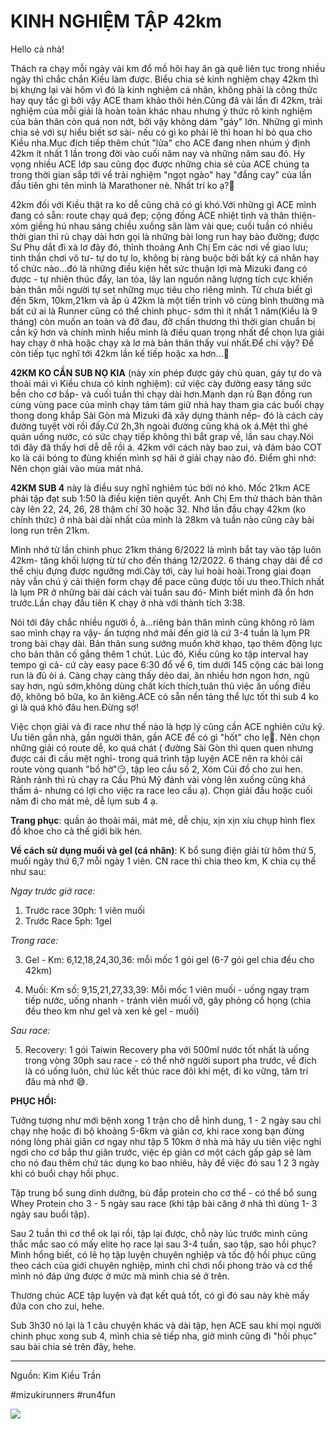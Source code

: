# KINH NGHIỆM TẬP 42km

Hello cả nhà!

Thách ra chạy mỗi ngày vài km đổ mồ hôi hay ăn gà quê liên tục trong nhiều ngày thì chắc chắn Kiều làm được. Biểu chia sẻ kinh nghiệm chạy 42km thì bị khựng lại vài hôm vì đó là kinh nghiệm cá nhân, không phải là công thức hay quy tắc gì bởi vậy ACE tham khảo thôi hén.Cũng đã vài lần đi 42km, trải nghiệm của mỗi giải là hoàn toàn khác nhau nhưng ý thức rõ kinh nghiệm của bản thân còn quá non nớt, bởi vậy không dám "gáy" lớn. Những gì mình chia sẻ với sự hiểu biết sơ sài- nếu có gì ko phải lẽ thì hoan hỉ bỏ qua cho Kiều nha.Mục đích tiếp thêm chút "lửa" cho ACE đang nhen nhúm ý định 42km ít nhất 1 lần trong đời vào cuối năm nay và những năm sau đó. Hy vọng nhiều ACE lớp sau cũng đọc được những chia sẻ của ACE chúng ta trong thời gian sắp tới về trải nghiệm "ngọt ngào" hay "đắng cay" của lần đầu tiên ghi tên mình là Marathoner nè. Nhất trí ko ạ?🙂

42km đối với Kiều thật ra ko dễ cũng chả có gì khó.Với những gì ACE mình đang có sẵn: route chạy quá đẹp; cộng đồng ACE nhiệt tình và thân thiện- xóm giềng hú nhau sáng chiều xuống sân làm vài que; cuối tuần có nhiều thời gian thì rủ chạy dài hơn gọi là những bài long run hay bào đường; được Sư Phụ dắt đi xà lơ đây đó, thỉnh thoảng Anh Chị Em các nơi về giao lưu; tinh thần chơi vô tư- tự do tự lo, không bị ràng buộc bởi bất kỳ cá nhân hay tổ chức nào...đó là những điều kiện hết sức thuận lợi mà Mizuki đang có được - tự nhiên thúc đẩy, lan tỏa, lây lan nguồn năng lượng tích cực khiến bản thân mỗi người tự set những mục tiêu cho riêng mình. Từ chưa biết gì đến 5km, 10km,21km và ấp ủ 42km là một tiến trình vô cùng bình thường mà bất cứ ai là Runner cũng có thể chinh phục- sớm thì ít nhất 1 năm(Kiều là 9 tháng) còn muốn an toàn và đỡ đau, đỡ chấn thương thì thời gian chuẩn bị cần kỹ hơn và chính mình hiểu mình là điều quan trọng nhất để chọn lựa giải hay chạy ở nhà hoặc chạy xà lơ mà bản thân thấy vui nhất.Để chi vậy? Để còn tiếp tục nghĩ tới 42km lần kế tiếp hoặc xa hơn...🤭

**42KM KO CẦN SUB NỌ KIA** (này xin phép được gáy chủ quan, gáy tự do và thoải mái vì Kiều chưa có kinh nghiệm): cứ việc cày đường easy tăng sức bền cho cơ bắp- và cuối tuần thì chạy dài hơn.Mạnh dạn rủ Bạn đồng run cùng vùng pace của mình chạy tám tám giữ nhà hay tham gia các buổi chạy thong dong khắp Sài Gòn mà Mizuki đã xây dựng thành nếp- đó là cách cày đường tuyệt vời rồi đấy.Cứ 2h,3h ngoài đường cũng khá ok á.Mệt thì ghé quán uống nước, có sức chạy tiếp không thì bắt grap về, lần sau chạy.Nói tới đây đã thấy hơi dễ dễ rồi á. 42km với cách này bao zui, và đảm bảo COT ko là cái bóng to đùng khiến mình sợ hãi ở giải chạy nào đó. Điểm ghi nhớ: Nên chọn giải vào mùa mát nhá.

**42KM SUB 4** này là điều suy nghĩ nghiêm túc bởi nó khó.
Mốc 21km ACE phải tập đạt sub 1:50 là điều kiện tiên quyết. Anh Chị Em thử thách bản thân cày lên 22, 24, 26, 28 thậm chí 30 hoặc 32. Nhớ lần đầu chạy 42km (ko chính thức) ở nhà bài dài nhất của mình là 28km và tuần nào cũng cày bài long run trên 21km.

Mình nhớ từ lần chinh phục 21km tháng 6/2022 là mình bắt tay vào tập luôn 42km- tăng khối lượng từ từ cho đến tháng 12/2022. 6 tháng chạy dài để cơ thể chịu đựng được ngưỡng mới.Cày tới, cày lui hoài hoài.Trong giai đoạn này vẫn chú ý cải thiện form chạy để pace cũng được tối ưu theo.Thích nhất là lụm PR ở những bài dài cách vài tuần sau đó- Mình biết mình đã ổn hơn trước.Lần chạy đầu tiên K chạy ở nhà với thành tích 3:38.

Nói tới đây chắc nhiều người ồ, à...riêng bản thân mình cũng không rõ làm sao mình chạy ra vậy- ấn tượng nhớ mãi đến giờ là cứ 3-4 tuần là lụm PR trong bài chạy dài. Bản thân sung sướng muốn khờ khạo, tạo thêm động lực cho bản thân cố gắng thêm 1 chút. Lúc đó, Kiều cũng ko tập interval hay tempo gì cả- cứ cày easy pace 6:30 đổ về 6, tim dưới 145 cộng các bài long run là đủ òi á. Càng chạy càng thấy dẻo dai, ăn nhiều hơn ngon hơn, ngủ say hơn, ngủ sớm,không dùng chất kích thích,tuân thủ việc ăn uống điều độ, không bỏ bữa, ko ăn kiêng.ACE có sẵn nền tảng thể lực tốt thì sub 4 ko gì là quá khó đâu hen.Đừng sợ!

Việc chọn giải và đi race như thế nào là hợp lý cũng cần ACE nghiên cứu kỹ. Ưu tiên gần nhà, gần người thân, gần ACE để có gì "hốt" cho lẹ🤣. Nên chọn những giải có route dễ, ko quá chát ( đường Sài Gòn thì quen quen nhưng được cái đi cầu mệt nghỉ- trong quá trình tập luyện ACE nên ra khỏi cái route vòng quanh "bồ hờ"😏, tập leo cầu số 2, Xóm Củi đồ cho zui hen. Rảnh rảnh thì rủ chạy ra Cầu Phú Mỹ đánh vài vòng lên xuống cũng khá thấm á- nhưng có lợi cho việc ra race leo cầu ạ). Chọn giải đầu hoặc cuối năm đi cho mát mẻ, dễ lụm sub 4 ạ.

**Trang phục**: quần áo thoải mái, mát mẻ, dễ chịu, xịn xịn xíu chụp hình flex đồ khoe cho cả thế giới bik hén.

**Về cách sử dụng muối và gel (cá nhân)**: K bổ sung điện giải từ hôm thứ 5, muối ngày thứ 6,7 mỗi ngày 1 viên. CN race thì chia theo km, K chia cụ thể như sau:

*Ngay trước giờ race:*
1. Trước race 30ph: 1 viên muối
2. Trước Race 5ph: 1gel

*Trong race:*

3. Gel - Km: 6,12,18,24,30,36: mỗi mốc 1 gói gel (6-7 gói gel chia đều cho 42km)

4. Muối: Km số: 9,15,21,27,33,39: Mỗi mốc 1 viên muối - uống ngay trạm tiếp nước, uống nhanh - tránh viên muối vỡ, gây phỏng cổ họng (chia đều theo km như gel và xen kẻ gel - muối)

*Sau race:*

5. Recovery: 1 gói Taiwin Recovery pha với 500ml nước tốt nhất là uống trong vòng 30ph sau race - có thể nhờ người suport pha trước, về đích là có uống luôn, chứ lúc kết thúc race đôi khi mệt, đi ko vững, tâm trí đâu mà nhớ 😅.

**PHỤC HỒI:**

Tưởng tượng như mới bệnh xong 1 trận cho dễ hình dung, 1 - 2 ngày sau chỉ chạy nhẹ hoặc đi bộ khoảng 5-6km và giãn cơ, khi race xong bạn đừng nóng lòng phải giãn cơ ngay như tập 5 10km ở nhà mà hãy ưu tiên việc nghỉ ngơi cho cơ bắp thư giãn trước, việc ép giản cơ một cách gấp gáp sẽ làm cho nó đau thêm chứ tác dụng ko bao nhiêu, hãy để việc đó sau 1 2 3 ngày khi có buổi chạy hồi phục.

Tập trung bổ sung dinh dưỡng, bù đắp protein cho cơ thể - có thể bổ sung Whey Protein cho 3 - 5 ngày sau race (khi tập bài căng ở nhà thì dùng 1- 3 ngày sau buổi tập).

Sau 2 tuần thì cơ thể ok lại rồi, tập lại được, chỗ này lúc trước mình cũng thắc mắc sao có mấy elite họ race lại sau 3-4 tuần, sao tập, sao hồi phục? Mình hổng biết, có lẽ họ tập luyện chuyên nghiệp và tốc độ hồi phục cũng theo cách của giới chuyên nghiệp, mình chỉ chơi nổi phong trào và cơ thể mình nó đáp ứng được ở mức mà mình chia sẻ ở trên.

Thương chúc ACE tập luyện và đạt kết quả tốt, có gì đó sau này khè mấy đứa con cho zui, hehe.

Sub 3h30 nó lại là 1 câu chuyện khác và dài tập, hẹn ACE sau khi mọi người chinh phục xong sub 4, mình chia sẻ tiếp nha, giờ mình cũng đi "hồi phục" sau bài chia sẻ trên đây, hehe.

---
Nguồn: Kim Kiều Trần

#mizukirunners #run4fun

![](https://scontent.fsgn5-10.fna.fbcdn.net/v/t39.30808-6/447220420_7870738866305491_2302923077491130526_n.jpg?stp=dst-jpg_s1080x2048&_nc_cat=107&ccb=1-7&_nc_sid=aa7b47&_nc_eui2=AeG82OLoSVFMHVMGljizYbqxuOc4UkNAlSa45zhSQ0CVJm7bfHcFYvLD5dcY2bNWbzCEx6YwREE1RJsmdp6SKygN&_nc_ohc=djX29O8TVJAQ7kNvgFZPRV8&_nc_ht=scontent.fsgn5-10.fna&_nc_gid=AIMpImpy_z-_NZ2vYA2cWXA&oh=00_AYDBZS61HLm4HZbV5RAQcRereHom4uEaU4v_-zRVTNkTuw&oe=66C9BF1A)
